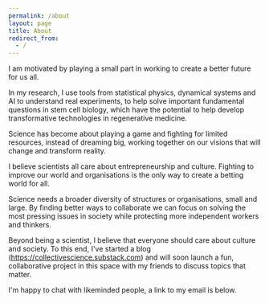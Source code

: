 ```yaml
---
permalink: /about
layout: page
title: About
redirect_from:
  - /
---
```


I am motivated by playing a small part in working to create a better future for us all.

In my research, I use tools from statistical physics, dynamical systems and AI to understand real experiments, to help solve important fundamental questions in stem cell biology, which have the potential to help develop transformative technologies in regenerative medicine.

Science has become about playing a game and fighting for limited resources, instead of dreaming big, working together on our visions that will change and transform reality. 

I believe scientists all care about entrepreneurship and culture. Fighting to improve our world and organisations is the only way to create a betting world for all. 

Science needs a broader diversity of structures or organisations, small and large. By finding better ways to collaborate we can focus on solving the most pressing issues in society while protecting more independent workers and thinkers.

Beyond being a scientist, I believe that everyone should care about culture and society. To this end, I've started a blog (https://collectivescience.substack.com) and will soon launch a fun, collaborative project in this space with my friends to discuss topics that matter.

I'm happy to chat with likeminded people, a link to my email is below.
